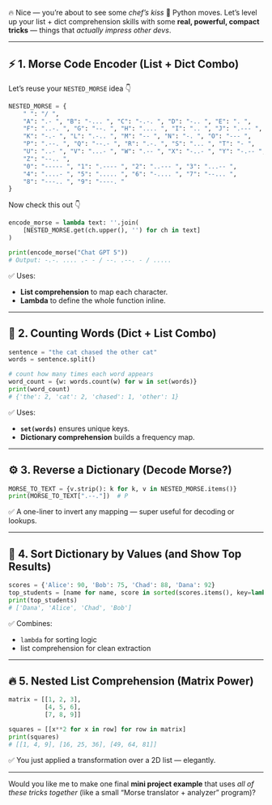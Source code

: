 🔥 Nice — you’re about to see some *chef’s kiss* 🧠 Python moves.
Let’s level up your list + dict comprehension skills with some **real, powerful, compact tricks** — things that *actually impress other devs*.

---

## ⚡ 1. Morse Code Encoder (List + Dict Combo)

Let’s reuse your `NESTED_MORSE` idea 👇

```python
NESTED_MORSE = {
    " ": "/ ",
    "A": ".- ", "B": "-... ", "C": "-.-. ", "D": "-.. ", "E": ". ",
    "F": "..-. ", "G": "--. ", "H": ".... ", "I": ".. ", "J": ".--- ",
    "K": "-.- ", "L": ".-.. ", "M": "-- ", "N": "-. ", "O": "--- ",
    "P": ".--. ", "Q": "--.- ", "R": ".-. ", "S": "... ", "T": "- ",
    "U": "..- ", "V": "...- ", "W": ".-- ", "X": "-..- ", "Y": "-.-- ",
    "Z": "--.. ",
    "0": "----- ", "1": ".---- ", "2": "..--- ", "3": "...-- ",
    "4": "....- ", "5": "..... ", "6": "-.... ", "7": "--... ",
    "8": "---.. ", "9": "----. "
}
```

Now check this out 👇

```python
encode_morse = lambda text: ''.join(
    [NESTED_MORSE.get(ch.upper(), '') for ch in text]
)

print(encode_morse("Chat GPT 5"))
# Output: -.-. .... .- - / --. .--. - / ..... 
```

✅ Uses:

* **List comprehension** to map each character.
* **Lambda** to define the whole function inline.

---

## 🧠 2. Counting Words (Dict + List Combo)

```python
sentence = "the cat chased the other cat"
words = sentence.split()

# count how many times each word appears
word_count = {w: words.count(w) for w in set(words)}
print(word_count)
# {'the': 2, 'cat': 2, 'chased': 1, 'other': 1}
```

✅ Uses:

* **`set(words)`** ensures unique keys.
* **Dictionary comprehension** builds a frequency map.

---

## ⚙️ 3. Reverse a Dictionary (Decode Morse?)

```python
MORSE_TO_TEXT = {v.strip(): k for k, v in NESTED_MORSE.items()}
print(MORSE_TO_TEXT[".--."])  # P
```

✅ A one-liner to invert any mapping — super useful for decoding or lookups.

---

## 🧩 4. Sort Dictionary by Values (and Show Top Results)

```python
scores = {'Alice': 90, 'Bob': 75, 'Chad': 88, 'Dana': 92}
top_students = [name for name, score in sorted(scores.items(), key=lambda x: -x[1])]
print(top_students)
# ['Dana', 'Alice', 'Chad', 'Bob']
```

✅ Combines:

* `lambda` for sorting logic
* list comprehension for clean extraction

---

## 🔥 5. Nested List Comprehension (Matrix Power)

```python
matrix = [[1, 2, 3],
          [4, 5, 6],
          [7, 8, 9]]

squares = [[x**2 for x in row] for row in matrix]
print(squares)
# [[1, 4, 9], [16, 25, 36], [49, 64, 81]]
```

✅ You just applied a transformation over a 2D list — elegantly.

---

Would you like me to make one final **mini project example** that uses *all of these tricks together* (like a small “Morse translator + analyzer” program)?


